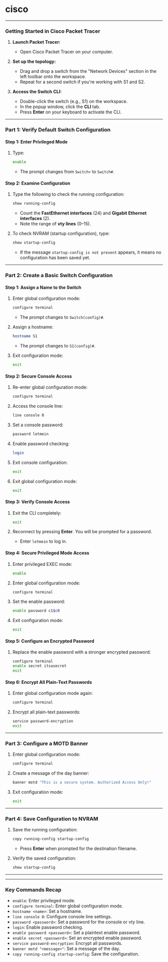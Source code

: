 # cisco

---

### Getting Started in Cisco Packet Tracer

1. **Launch Packet Tracer:**
   - Open Cisco Packet Tracer on your computer.

2. **Set up the topology:**
   - Drag and drop a switch from the "Network Devices" section in the left toolbar onto the workspace. 
   - Repeat for a second switch if you're working with S1 and S2.

3. **Access the Switch CLI:**
   - Double-click the switch (e.g., S1) on the workspace.
   - In the popup window, click the **CLI** tab.
   - Press **Enter** on your keyboard to activate the CLI.

---

### Part 1: Verify Default Switch Configuration

#### Step 1: Enter Privileged Mode
1. Type:
   ```bash
   enable
   ```
   - The prompt changes from `Switch>` to `Switch#`.

#### Step 2: Examine Configuration
1. Type the following to check the running configuration:
   ```bash
   show running-config
   ```
   - Count the **FastEthernet interfaces** (24) and **Gigabit Ethernet interfaces** (2).
   - Note the range of **vty lines** (0–15).

2. To check NVRAM (startup configuration), type:
   ```bash
   show startup-config
   ```
   - If the message `startup-config is not present` appears, it means no configuration has been saved yet.

---

### Part 2: Create a Basic Switch Configuration

#### Step 1: Assign a Name to the Switch
1. Enter global configuration mode:
   ```bash
   configure terminal
   ```
   - The prompt changes to `Switch(config)#`.

2. Assign a hostname:
   ```bash
   hostname S1
   ```
   - The prompt changes to `S1(config)#`.

3. Exit configuration mode:
   ```bash
   exit
   ```

#### Step 2: Secure Console Access
1. Re-enter global configuration mode:
   ```bash
   configure terminal
   ```

2. Access the console line:
   ```bash
   line console 0
   ```

3. Set a console password:
   ```bash
   password letmein
   ```

4. Enable password checking:
   ```bash
   login
   ```

5. Exit console configuration:
   ```bash
   exit
   ```

6. Exit global configuration mode:
   ```bash
   exit
   ```

#### Step 3: Verify Console Access
1. Exit the CLI completely:
   ```bash
   exit
   ```

2. Reconnect by pressing **Enter**. You will be prompted for a password.
   - Enter `letmein` to log in.

#### Step 4: Secure Privileged Mode Access
1. Enter privileged EXEC mode:
   ```bash
   enable
   ```

2. Enter global configuration mode:
   ```bash
   configure terminal
   ```

3. Set the enable password:
   ```bash
   enable password c1$c0
   ```

4. Exit configuration mode:
   ```bash
   exit
   ```

#### Step 5: Configure an Encrypted Password
1. Replace the enable password with a stronger encrypted password:
   ```bash
   configure terminal
   enable secret itsasecret
   exit
   ```

#### Step 6: Encrypt All Plain-Text Passwords
1. Enter global configuration mode again:
   ```bash
   configure terminal
   ```

2. Encrypt all plain-text passwords:
   ```bash
   service password-encryption
   exit
   ```

---

### Part 3: Configure a MOTD Banner

1. Enter global configuration mode:
   ```bash
   configure terminal
   ```

2. Create a message of the day banner:
   ```bash
   banner motd "This is a secure system. Authorized Access Only!"
   ```

3. Exit configuration mode:
   ```bash
   exit
   ```

---

### Part 4: Save Configuration to NVRAM

1. Save the running configuration:
   ```bash
   copy running-config startup-config
   ```
   - Press **Enter** when prompted for the destination filename.

2. Verify the saved configuration:
   ```bash
   show startup-config
   ```

---



---

### Key Commands Recap
- `enable`: Enter privileged mode.
- `configure terminal`: Enter global configuration mode.
- `hostname <name>`: Set a hostname.
- `line console 0`: Configure console line settings.
- `password <password>`: Set a password for the console or vty line.
- `login`: Enable password checking.
- `enable password <password>`: Set a plaintext enable password.
- `enable secret <password>`: Set an encrypted enable password.
- `service password-encryption`: Encrypt all passwords.
- `banner motd "<message>"`: Set a message of the day.
- `copy running-config startup-config`: Save the configuration.

